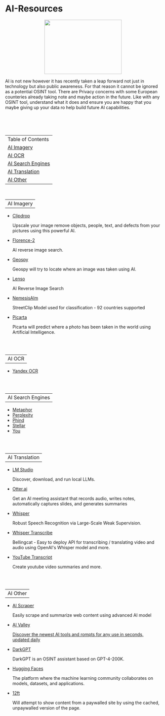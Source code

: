 # AI-Resources
<p align="center">
  <img width="250" height="175" src="https://www.cqcore.uk/wp-content/uploads/2024/06/Screenshot-2024-06-13-122030.png">
</p>
<p>AI is not new however it has recently taken a leap forward not just in technology but also public awareness. For that reason it cannot be ignored as a potential OSINT tool. There are Privacy concerns with some European counteries already taking note and maybe action in the future. Like with any OSINT tool, understand what it does and ensure you are happy that you maybe giving up your data ro help build future AI capabilities. </p>
<br></br>
<table>
  <tr>
    <td>Table of Contents</td>
  </tr>
  <tr>
    <td><a href="#aiimgery">AI Imagery</a></td>
  </tr>
  <tr>
    <td><a href="#aiocr">AI OCR</a></td>
  </tr>
  <tr>
    <td><a href="#aisearchengines">AI Search Engines</a></td>
  </tr>
  <tr>
    <td><a href="#aitranslation">AI Translation</a></td>
  </tr>
  <tr>
    <td><a href="#aiother">AI Other</a></td>
  </tr>
</table>
<br/>
<table>
    <tr>
        <td>AI Imagery</td>
    </tr>
</table>
<div id="aiimgery"></div>
<ul>
<li><a href="https://clipdrop.co/">Clipdrop</a></li>
 <p>Upscale your image remove objects, people, text, and defects from your pictures using this powerful AI.</p>
<li><a href="https://huggingface.co/spaces/gokaygokay/Florence-2">Florence-2</a></li>
 <p>AI reverse image search.</p>
<li><a href="https://geospy.web.app/">Geospy</a></li>
 <p>Geospy will try to locate where an image was taken using AI.</p>
<li><a href="https://lenso.ai/en">Lenso</a></li>
  <p>AI Reverse Image Search</p>
<li><a href="https://huggingface.co/NemesisAlm">NemesisAlm</a></li>
 <p>StreetClip Model used for classification - 92 countries supported</p>
<li><a href="https://picarta.ai/">Picarta</a></li>
 <p>Picarta will predict where a photo has been taken in the world using Artificial Intelligence.</p> 
</ul>    
</div>
<br></br> 
<table>
    <tr>
        <td>AI OCR</td>
    </tr>
</table>
<div id="aiocr"></div>
<ul>
    <li><a href="https://translate.yandex.com/ocr">Yandex OCR</a></li> 
</ul>
</div>
<br></br> 
<table>
    <tr>
        <td>AI Search Engines</td>
    </tr>
</table>
<div id="aisearchengines"></div>
<ul>
<li><a href="https://metaphor.systems/">Metaphor</a></li>
<li><a href="https://www.perplexity.ai/">Perplexity</a></li>
<li><a href="https://www.phind.com/">Phind</a></li>
<li><a href="https://stellar.chatastra.ai/">Stellar</a></li>
<li><a href="https://you.com/">You</a></li>
</ul>
</div>
<br></br> 
<table>
    <tr>
        <td>AI Translation</td>
    </tr>
</table>
<div id="aitranslation"></div>
<ul>
 <li><a href="https://lmstudio.ai/">LM Studio</a></li>
  <p>Discover, download, and run local LLMs.</p>
 <li><a href="https://otter.ai/">Otter.ai</a></li>
 <p>Get an AI meeting assistant that records audio, writes notes, automatically captures slides, and generates summaries</p>
<li><a href="https://github.com/openai/whisper">Whisper</a></li>
 <p>Robust Speech Recognition via Large-Scale Weak Supervision.</p> 
<li><a href="https://github.com/bellingcat/whisperbox-transcribe">Whisper Transcribe</a></li>  
 <p>Bellingcat - Easy to deploy API for transcribing / translating video and audio using OpenAI's Whisper model and more.</p>
<li><a href="https://youtubetranscript.com/">YouTube Transcript</a></li> 
 <p>Create youtube video summaries and more.</p>  
</ul>
</div>
<br></br> 
 <table>
    <tr>
        <td>AI Other</td>
    </tr>
</table>
<div id="aiother"></div>
<ul>
  <li><a href="https://huggingface.co/spaces/JournalistsonHF/ai-scraper">AI Scraper</a></li>
   <p>Easily scrape and summarize web content using advanced AI model</p>
  <li><a href="https://aivalley.ai/">AI Valley</li>   
   <p>Discover the newest AI tools and rompts for any use in seconds, updated daily</p>
  <li><a href="https://github.com/luijait/DarkGPT?source=post_page-----ec099b4a0e50--------------------------------">DarkGPT</a></li> 
   <p>DarkGPT is an OSINT assistant based on GPT-4-200K.</p>
  <li><a href="https://huggingface.co/">Hugging Faces</a></li>
   <p>The platform where the machine learning community collaborates on models, datasets, and applications.</p>
  <li><a href="https://12ft.io/">12ft</a></li>
   <p>Will attempt to show content from a paywalled site by using the cached, unpaywalled version of the page.</p>
</ul>
</div>


